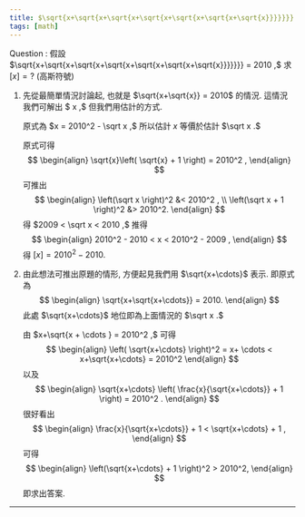 ```yaml
---
title: $\sqrt{x+\sqrt{x+\sqrt{x+\sqrt{x+\sqrt{x+\sqrt{x+\sqrt{x}}}}}}} = 2010, [x]=?$
tags: [math]
---
```


Question
: 假設 
$\sqrt{x+\sqrt{x+\sqrt{x+\sqrt{x+\sqrt{x+\sqrt{x+\sqrt{x}}}}}}} = 2010 ,$
求 $[x] = ?$ (高斯符號)

1. 先從最簡單情況討論起, 也就是 
   $\sqrt{x+\sqrt{x}}  =  2010$ 
   的情況. 這情況我們可解出 $ x ,$ 但我們用估計的方式.
   
   原式為 $x = 2010^2 - \sqrt x ,$
   所以估計 $x$ 等價於估計 $\sqrt x .$

   原式可得
   $$ 
   \begin{align}
   \sqrt{x}\left( \sqrt{x} + 1  \right) = 2010^2 ,    
   \end{align}
   $$
   可推出
   $$ 
   \begin{align}
   \left(\sqrt x \right)^2 &< 2010^2 ,  \\
   \left(\sqrt x  + 1 \right)^2 &> 2010^2.
   \end{align}
   $$
   得 $2009 <  \sqrt x < 2010 ,$
   推得
   $$
   \begin{align}
   2010^2 - 2010  < x  < 2010^2 - 2009 ,   
   \end{align}
   $$
   得 
   $[x] = 2010^2-2010.$

2. 由此想法可推出原題的情形, 方便起見我們用 $\sqrt{x+\cdots}$ 表示.
   即原式為
   $$
   \begin{align}
   \sqrt{x+\sqrt{x+\cdots}}  = 2010.
   \end{align}
   $$
   此處 $\sqrt{x+\cdots}$ 地位即為上面情況的 $\sqrt x .$

   由
   $x+\sqrt{x + \cdots }  =  2010^2 ,$
   可得
   $$
   \begin{align}
   \left( \sqrt{x+\cdots} \right)^2 = x+ \cdots < x+\sqrt{x+\cdots} = 2010^2
   \end{align}
   $$
   以及
   $$ 
   \begin{align}
   \sqrt{x+\cdots} \left( \frac{x}{\sqrt{x+\cdots}} + 1 \right) = 2010^2 .     
   \end{align}
   $$
   很好看出
   $$  
   \begin{align}
   \frac{x}{\sqrt{x+\cdots}} + 1    <  \sqrt{x+\cdots} + 1 ,    
   \end{align}
   $$
   可得
   $$ 
   \begin{align}   
   \left(\sqrt{x+\cdots}  + 1 \right)^2 > 2010^2,
   \end{align}
   $$
   即求出答案.


<!--more-->

---

